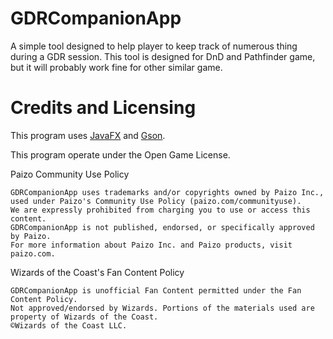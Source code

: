 # GDRCompanionApp
A simple tool designed to help player to keep track of numerous thing during a GDR session.
This tool is designed for DnD and Pathfinder game, but it will probably work fine for other similar game.

# Credits and Licensing
This program uses [JavaFX](https://github.com/openjdk/jfx) and [Gson](https://github.com/google/gson).

This program operate under the Open Game License.

Paizo Community Use Policy
```
GDRCompanionApp uses trademarks and/or copyrights owned by Paizo Inc., used under Paizo's Community Use Policy (paizo.com/communityuse).
We are expressly prohibited from charging you to use or access this content. 
GDRCompanionApp is not published, endorsed, or specifically approved by Paizo.
For more information about Paizo Inc. and Paizo products, visit paizo.com.
```

Wizards of the Coast's Fan Content Policy
```
GDRCompanionApp is unofficial Fan Content permitted under the Fan Content Policy.
Not approved/endorsed by Wizards. Portions of the materials used are property of Wizards of the Coast.
©Wizards of the Coast LLC.
```
